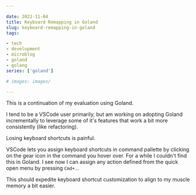 ```yaml
---

date: 2021-11-04
title: Keyboard Remapping in Goland
slug: keyboard-remapping-in-goland
tags:

- tech
- development
- microblog
- goland
- golang
series: ['goland']

# images: images/

---
```


This is a continuation of my evaluation using Goland.

I tend to be a VSCode user primarily, but am working on adopting Goland incrementally to leverage some of it's features that work a bit more consistently (like refactoring).

Losing keyboard shortcuts is painful.

VSCode lets you assign keyboard shortcuts in command pallette by clicking on the gear icon in the command you hover over.
For a while I couldn't find this in Goland.
I see now I can assign any action defined from the quick open menu by pressing `Cmd+.`.

This should expedite keyboard shortcut customization to align to my muscle memory a bit easier.
